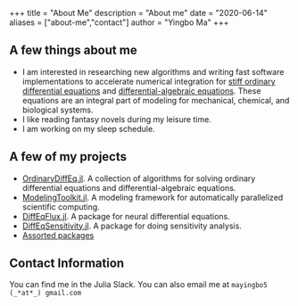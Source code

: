 +++
title = "About Me"
description = "About me"
date = "2020-06-14"
aliases = ["about-me","contact"]
author = "Yingbo Ma"
+++

## A few things about me

- I am interested in researching new algorithms and writing fast software
  implementations to accelerate numerical integration for [stiff ordinary
  differential equations](http://www.scholarpedia.org/article/Stiff_system) and
  [differential-algebraic
  equations](http://www.scholarpedia.org/article/Differential-algebraic_equations).
  These equations are an integral part of modeling for mechanical, chemical, and
  biological systems.
- I like reading fantasy novels during my leisure time.
- I am working on my sleep schedule.

## A few of my projects

- [OrdinaryDiffEq.jl](https://github.com/SciML/OrdinaryDiffEq.jl). A collection
  of algorithms for solving ordinary differential equations and
  differential-algebraic equations.
- [ModelingToolkit.jl](https://github.com/SciML/ModelingToolkit.jl). A modeling
  framework for automatically parallelized scientific computing.
- [DiffEqFlux.jl](https://github.com/SciML/DiffEqFlux.jl). A package for neural
  differential equations.
- [DiffEqSensitivity.jl](https://github.com/SciML/DiffEqSensitivity.jl). A
  package for doing sensitivity analysis.
- [Assorted packages](https://github.com/YingboMa)

## Contact Information

You can find me in the Julia Slack. You can also email me at `mayingbo5 (_*at*_)
gmail.com`
